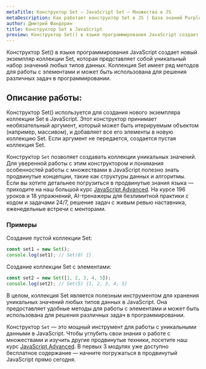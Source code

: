 ```yaml
---
metaTitle: Конструктор Set – JavaScript Set – Множества в JS
metaDescription: Как работает конструктор Set в JS | База знаний PurpleSchool
author: Дмитрий Фандорин
title: Конструктор Set в JavaScript
preview: Конструктор Set() в языке программирования JavaScript создает новый экземпляр коллекции Set...
---
```


Конструктор Set() в языке программирования JavaScript создает новый экземпляр коллекции Set, которая представляет собой уникальный набор значений любых типов данных. Коллекция Set имеет ряд методов для работы с элементами и может быть использована для решения различных задач в программировании.

## Описание работы:

Конструктор Set() используется для создания нового экземпляра коллекции Set в JavaScript. Этот конструктор принимает необязательный аргумент, который может быть итерируемым объектом (например, массивом), и добавляет все его элементы в новую коллекцию Set. Если аргумент не передается, создается пустая коллекция Set.

Конструктор `Set` позволяет создавать коллекции уникальных значений. Для уверенной работы с этим конструктором и понимания особенностей работы с множествами в JavaScript полезно знать продвинутые концепции, такие как структуры данных и алгоритмы. Если вы хотите детальнее погрузиться в продвинутые знания языка — приходите на наш большой курс [JavaScript Advanced](https://purpleschool.ru/course/javascript-advanced?utm_source=knowledgebase&utm_medium=text&utm_campaign=kak-rabotaet-konstruktor-set-javascript). На курсе 196 уроков и 18 упражнений, AI-тренажеры для безлимитной практики с кодом и задачами 24/7, решение задач с живым ревью наставника, еженедельные встречи с менторами.

### Примеры

Создание пустой коллекции Set:

```javascript
const set1 = new Set();
console.log(set1); // Set(0) {}
```

Создание коллекции Set с элементами:

```javascript
const set2 = new Set([1, 2, 3, 4, 5]);
console.log(set2); // Set(5) {1, 2, 3, 4, 5}
```

В целом, коллекция Set является полезным инструментом для хранения уникальных значений любых типов данных в JavaScript. Она предоставляет удобные методы для работы с элементами и может быть использована для решения различных задач в программировании.

Конструктор `Set` — это мощный инструмент для работы с уникальными данными в JavaScript. Чтобы углубить свои знания о работе с множествами и изучить другие продвинутые техники, посетите наш курс [JavaScript Advanced](https://purpleschool.ru/course/javascript-advanced?utm_source=knowledgebase&utm_medium=text&utm_campaign=kak-rabotaet-konstruktor-set-javascript). В первых 3 модулях уже доступно бесплатное содержание — начните погружаться в продвинутый JavaScript прямо сегодня.
